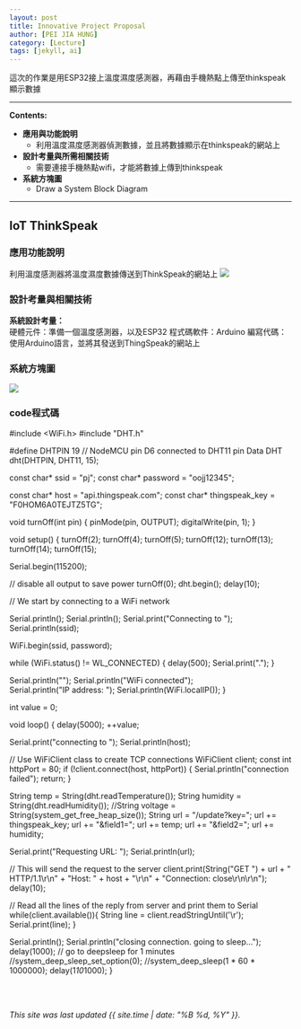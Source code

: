 ```yaml
---
layout: post
title: Innovative Project Proposal
author: [PEI JIA HUNG]
category: [Lecture]
tags: [jekyll, ai]
---
```


這次的作業是用ESP32接上溫度濕度感測器，再藉由手機熱點上傳至thinkspeak顯示數據

---

**Contents:**<br>
* **應用與功能說明**
  - 利用溫度濕度感測器偵測數據，並且將數據顯示在thinkspeak的網站上
* **設計考量與所需相關技術**
  - 需要連接手機熱點wifi，才能將數據上傳到thinkspeak
* **系統方塊圖**
  - Draw a System Block Diagram

---
## loT ThinkSpeak

### 應用功能說明
利用溫度感測器將溫度濕度數據傳送到ThinkSpeak的網站上
![](https://github.com/peijia0809/MCU-project/blob/main/_posts/346170580_183638597624377_3858830159712200539_n.png?raw=true)

### 設計考量與相關技術
**系統設計考量：**<br>
硬體元件：準備一個溫度感測器，以及ESP32
程式碼軟件：Arduino
編寫代碼：使用Arduino語言，並將其發送到ThingSpeak的網站上

### 系統方塊圖
![](https://github.com/peijia0809/MCU-project/blob/main/_posts/thinkspeak.png?raw=true)                     


### code程式碼
#include <WiFi.h>
#include "DHT.h"

#define DHTPIN 19     // NodeMCU pin D6 connected to DHT11 pin Data
DHT dht(DHTPIN, DHT11, 15);

const char* ssid     = "pj";
const char* password = "oojj12345";


const char* host = "api.thingspeak.com";
const char* thingspeak_key = "F0HOM6A0TEJTZ5TG";

void turnOff(int pin) {
  pinMode(pin, OUTPUT);
  digitalWrite(pin, 1);
}

void setup() {
  turnOff(2);
  turnOff(4);
  turnOff(5);
  turnOff(12);
  turnOff(13);
  turnOff(14);
  turnOff(15);

  Serial.begin(115200);

  // disable all output to save power
  turnOff(0);
  dht.begin();
  delay(10);
  

  // We start by connecting to a WiFi network

  Serial.println();
  Serial.println();
  Serial.print("Connecting to ");
  Serial.println(ssid);
  
  WiFi.begin(ssid, password);
  
  while (WiFi.status() != WL_CONNECTED) {
    delay(500);
    Serial.print(".");
  }

  Serial.println("");
  Serial.println("WiFi connected");  
  Serial.println("IP address: ");
  Serial.println(WiFi.localIP());
}

int value = 0;

void loop() {
  delay(5000);
  ++value;

  Serial.print("connecting to ");
  Serial.println(host);
  
  // Use WiFiClient class to create TCP connections
  WiFiClient client;
  const int httpPort = 80;
  if (!client.connect(host, httpPort)) {
    Serial.println("connection failed");
    return;
  }

  String temp = String(dht.readTemperature());
  String humidity = String(dht.readHumidity());
  //String voltage = String(system_get_free_heap_size());
  String url = "/update?key=";
  url += thingspeak_key;
  url += "&field1=";
  url += temp;
  url += "&field2=";
  url += humidity;
  
  Serial.print("Requesting URL: ");
  Serial.println(url);
  
  // This will send the request to the server
  client.print(String("GET ") + url + " HTTP/1.1\r\n" +
               "Host: " + host + "\r\n" + 
               "Connection: close\r\n\r\n");
  delay(10);
  
  // Read all the lines of the reply from server and print them to Serial
  while(client.available()){
    String line = client.readStringUntil('\r');
    Serial.print(line);
  }
  
  Serial.println();
  Serial.println("closing connection. going to sleep...");
  delay(1000);
  // go to deepsleep for 1 minutes
  //system_deep_sleep_set_option(0);
  //system_deep_sleep(1 * 60 * 1000000);
  delay(1*10*1000);
}

                                                                                                                                                             
                                                                                         
                                                                                       
                                                                                         
<br>
<br>

*This site was last updated {{ site.time | date: "%B %d, %Y" }}.*


